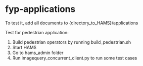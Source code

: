 # fyp-applications

To test it, add all documents to {directory_to_HAMS}/applications

Test for pedestrian application:

1. Build pedestrian operators by running build_pedestrian.sh
2. Start HAMS
3. Go to hams_admin folder
4. Run imagequery_concurrent_client.py to run some test cases
